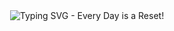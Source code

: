 <div align="center">
  <img 
    src="https://readme-typing-svg.herokuapp.com?font=Fira+Code&size=24&duration=3000&pause=100000&color=00CED1&center=true&vCenter=true&width=600&lines=Every+Day+is+a+Reset" 
    alt="Typing SVG - Every Day is a Reset!"
  />
</div>
